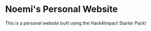 # Noemi's Personal Website
This is a personal website built using the Hack4Impact Starter Pack!
<You can add any description you want here.>